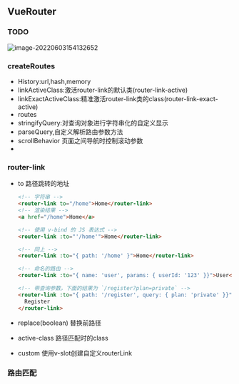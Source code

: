 ## VueRouter







### TODO





![image-20220603154132652](/Users/m1pro/Desktop/mine/sj-miniidemo/vueDemo/vueRouter.assets/image-20220603154132652.png)







### createRoutes

* History:url,hash,memory
* linkActiveClass:激活router-link的默认类(router-link-active)
* linkExactActiveClass:精准激活router-link类的class(router-link-exact-active)
* routes
* stringifyQuery:对查询对象进行字符串化的自定义显示
* parseQuery,自定义解析路由参数方法
* scrollBehavior  页面之间导航时控制滚动参数
* 





### router-link

* to 路径跳转的地址

  ```html
  <!-- 字符串 -->
  <router-link to="/home">Home</router-link>
  <!-- 渲染结果 -->
  <a href="/home">Home</a>
  
  <!-- 使用 v-bind 的 JS 表达式 -->
  <router-link :to="'/home'">Home</router-link>
  
  <!-- 同上 -->
  <router-link :to="{ path: '/home' }">Home</router-link>
  
  <!-- 命名的路由 -->
  <router-link :to="{ name: 'user', params: { userId: '123' }}">User</router-link>
  
  <!-- 带查询参数，下面的结果为 `/register?plan=private` -->
  <router-link :to="{ path: '/register', query: { plan: 'private' }}">
    Register
  </router-link>
  ```

  

* replace(boolean) 替换前路径

* active-class  路径匹配时的class 

* custom 使用v-slot创建自定义routerLink



### 路由匹配

